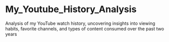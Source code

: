 # My_Youtube_History_Analysis
 Analysis of my YouTube watch history, uncovering insights into viewing habits, favorite channels, and types of content consumed over the past two years
